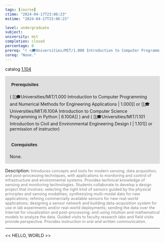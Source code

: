 ```yaml
---
tags: [course]
ctime: "2024-04-17T23:06:23"
mstime: "2024-04-17T23:06:23"

level: undergraduate
subject: 
university: mit
completion: closed
percentage: 0
prereq: "( <🎓Universities/MIT/1.000 Introduction to Computer Programming and Numerical Methods for Engineering Applications> or <🎓Universities/MIT/6.100A Introduction to Computer Science Programming in Python> ) and ( <🎓Universities/MIT/1.101 Introduction to Civil and Environmental Engineering Design I> or permission of instructor)"
coreq: "None."
---
```


catalog [1.104](http://student.mit.edu/catalog/m1a.html#1.104)

<span style="display: block; padding: 15px; background-color: rgb(100, 100, 100, 0.2);"><font id="m_prereq230_0" style="display: block; font-family: Arial, sans-serif; font-weight: bold; padding: 5px">Prerequisites</font><br><span id="prereq230_0">( [[🎓Universities/MIT/1.000 Introduction to Computer Programming and Numerical Methods for Engineering Applications | 1.000]] or [[🎓Universities/MIT/6.100A Introduction to Computer Science Programming in Python | 6.100A]] ) and ( [[🎓Universities/MIT/1.101 Introduction to Civil and Environmental Engineering Design I | 1.101]] or permission of instructor)</span></span>
<span style="display: block; padding: 15px; background-color: rgb(100, 100, 100, 0.2);"><font id="m_coreq230_0" style="display: block; font-family: Arial, sans-serif; font-weight: bold; padding: 5px">Corequisites</font><br><span id="coreq230_0">None.</span></span>

<font style="">Description:</font>
<font style="color: grey; font-size: 0.8rem;">Introduces concepts and tools for modern sensing, data acquisition, and post-processing techniques, with applications to monitoring and control of infrastructure and environmental systems. Provides technical knowledge of sensing and monitoring technologies. Students collaborate to develop a design project that involves: selecting the right kind of sensors guided by the physical principles and sensing modalities; synthesizing multi-modal data for new applications; refining commercially available sensors for new real-world applications; designing a sensor network and building data-acquisition system for use in lab experiments and/or real-world deployments; sending the data over the Internet for visualization and post-processing; and using intuition and mathematical models to analyze the data. Guided visits to faculty research labs and field visits provide perspective. Provides instruction in oral and written communication.</font>



---

<< HELLO, WORLD >>
